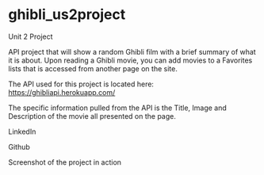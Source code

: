 # ghibli_us2project
Unit 2 Project

API project that will show a random Ghibli film with a brief summary of what it is about. Upon reading a Ghibli movie, you can add movies to a Favorites lists that is accessed from another page on the site.

The API used for this project is located here: https://ghibliapi.herokuapp.com/

The specific information pulled from the API is the Title, Image and Description of the movie all presented on the page.


LinkedIn

Github

Screenshot of the project in action

